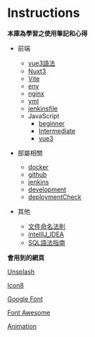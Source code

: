 # Instructions
**本庫為學習之使用筆記和心得**

- 前端
    - [vue3語法](前端/vue3語法.md)
    - [Nuxt3](前端/Nuxt3.md)
    - [Vite](前端/Vite.md)
    - [env](前端/env.md)
    - [nginx](前端/nginx.md)
    - [yml](前端/yml.md)
    - [jenkinsfile](前端/jenkinsfile.md)
    - JavaScript
        - [beginner](前端/JavaScript/beginner.md)
        - [Intermediate](前端/JavaScript/Intermediate.md)
        - [vue3](前端/JavaScript/vue3.md)

- 部屬相關
    - [docker](部屬相關/docker.md)
    - [github](部屬相關/github.md)
    - [jenkins](部屬相關/jenkins.md)
    - [development](部屬相關/development.md)
    - [deploymentCheck](部屬相關/deploymentCheck.md)
    
   
- 其他
    - [文件命名法則](文件命名法則.md)
    - [intellIJ_IDEA](intellIJ_IDEA.md)
    - [SQL語法指南](SQL語法指南.md)

**會用到的網頁**

[Unsplash](https://unsplash.com/)

[Icon8](https://icons8.com/icons/)

[Google Font](https://fonts.google.com/)

[Font Awesome](https://fontawesome.com/start)

[Animation](https://storyset.com)